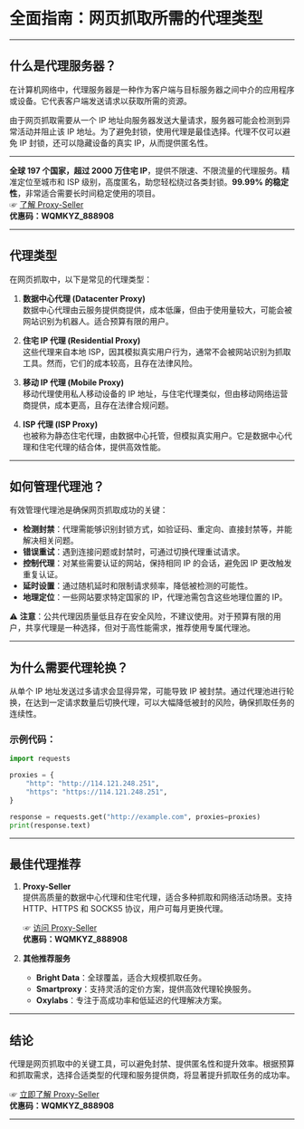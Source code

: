 
# 全面指南：网页抓取所需的代理类型

---



## 什么是代理服务器？

在计算机网络中，代理服务器是一种作为客户端与目标服务器之间中介的应用程序或设备。它代表客户端发送请求以获取所需的资源。

由于网页抓取需要从一个 IP 地址向服务器发送大量请求，服务器可能会检测到异常活动并阻止该 IP 地址。为了避免封锁，使用代理是最佳选择。代理不仅可以避免 IP 封锁，还可以隐藏设备的真实 IP，从而提供匿名性。

---
**全球 197 个国家，超过 2000 万住宅 IP**，提供不限速、不限流量的代理服务。精准定位至城市和 ISP 级别，高度匿名，助您轻松绕过各类封锁。**99.99% 的稳定性**，非常适合需要长时间稳定使用的项目。  
☞ [了解 Proxy-Seller](https://bit.ly/proxy-seller-coupon)  
**优惠码：WQMKYZ_888908**

---
## 代理类型

在网页抓取中，以下是常见的代理类型：

1. **数据中心代理 (Datacenter Proxy)**  
   数据中心代理由云服务提供商提供，成本低廉，但由于使用量较大，可能会被网站识别为机器人。适合预算有限的用户。

2. **住宅 IP 代理 (Residential Proxy)**  
   这些代理来自本地 ISP，因其模拟真实用户行为，通常不会被网站识别为抓取工具。然而，它们的成本较高，且存在法律风险。

3. **移动 IP 代理 (Mobile Proxy)**  
   移动代理使用私人移动设备的 IP 地址，与住宅代理类似，但由移动网络运营商提供，成本更高，且存在法律合规问题。

4. **ISP 代理 (ISP Proxy)**  
   也被称为静态住宅代理，由数据中心托管，但模拟真实用户。它是数据中心代理和住宅代理的结合体，提供高效性能。

---

## 如何管理代理池？

有效管理代理池是确保网页抓取成功的关键：

- **检测封禁**：代理需能够识别封锁方式，如验证码、重定向、直接封禁等，并能解决相关问题。
- **错误重试**：遇到连接问题或封禁时，可通过切换代理重试请求。
- **控制代理**：对某些需要认证的网站，保持相同 IP 的会话，避免因 IP 更改触发重复认证。
- **延时设置**：通过随机延时和限制请求频率，降低被检测的可能性。
- **地理定位**：一些网站要求特定国家的 IP，代理池需包含这些地理位置的 IP。

⚠️ **注意**：公共代理因质量低且存在安全风险，不建议使用。对于预算有限的用户，共享代理是一种选择，但对于高性能需求，推荐使用专属代理池。

---

## 为什么需要代理轮换？

从单个 IP 地址发送过多请求会显得异常，可能导致 IP 被封禁。通过代理池进行轮换，在达到一定请求数量后切换代理，可以大幅降低被封的风险，确保抓取任务的连续性。

### 示例代码：

```python
import requests

proxies = {
    "http": "http://114.121.248.251",
    "https": "https://114.121.248.251",
}

response = requests.get("http://example.com", proxies=proxies)
print(response.text)
```

---

## 最佳代理推荐

1. **Proxy-Seller**  
   提供高质量的数据中心代理和住宅代理，适合多种抓取和网络活动场景。支持 HTTP、HTTPS 和 SOCKS5 协议，用户可每月更换代理。

   ☞ [访问 Proxy-Seller](https://bit.ly/proxy-seller-coupon)  
   **优惠码：WQMKYZ_888908**

2. **其他推荐服务**  
   - **Bright Data**：全球覆盖，适合大规模抓取任务。  
   - **Smartproxy**：支持灵活的定价方案，提供高效代理轮换服务。  
   - **Oxylabs**：专注于高成功率和低延迟的代理解决方案。

---

## 结论

代理是网页抓取中的关键工具，可以避免封禁、提供匿名性和提升效率。根据预算和抓取需求，选择合适类型的代理和服务提供商，将显著提升抓取任务的成功率。

☞ [立即了解 Proxy-Seller](https://bit.ly/proxy-seller-coupon)  
**优惠码：WQMKYZ_888908**

---
